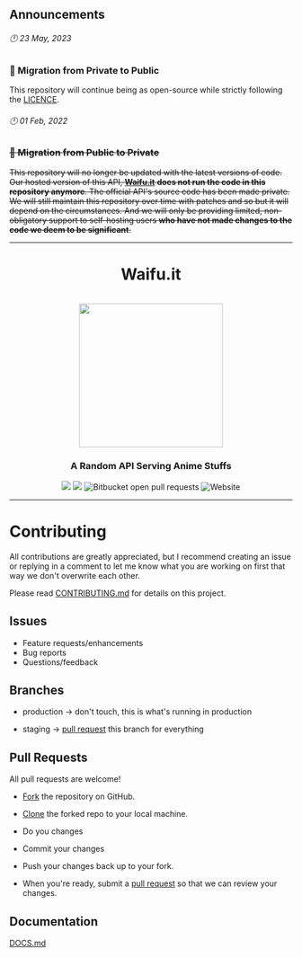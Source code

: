 ## Announcements

###### 🕛 23 May, 2023
### 📢 Migration from Private to Public
This repository will continue being as open-source while strictly following the [LICENCE](LICENCE.md).

###### 🕛 01 Feb, 2022
### ~~📢 Migration from Public to Private~~
~~This repository will no longer be updated with the latest versions of code. Our hosted version of this API, [__Waifu.it__](https://waifu.it/) **does not run the code in this repository anymore**. The official API's source code has been made private. We will still maintain this repository over time with patches and so but it will depend on the circumstances. And we will only be providing limited, non-obligatory support to self-hosting users **who have not made changes to the code we deem to be significant**.~~

---

<div align="center">

<h1 align="center">Waifu.it</h1>
    <br />
        <img align="center" width="256" height="256" src="https://avatars.githubusercontent.com/u/79479798?s=200&v=4" />
    <br />
</div>

<div align="center">
    <h3>A Random API Serving Anime Stuffs</h3>
    <div align="center">
        <img src="https://img.shields.io/github/contributors/AnimuAPI/Animu" />
        <img src="https://img.shields.io/bitbucket/issues-raw/AnimuAPI/Animu" />
        <img alt="Bitbucket open pull requests" src="https://img.shields.io/bitbucket/pr-raw/AnimuAPI/Animu">
        <img alt="Website" src="https://img.shields.io/website?url=https%3A%2F%2Fanimu.ml">
    </div>
</div>

<hr />

# Contributing

All contributions are greatly appreciated, but I recommend creating an issue or replying in a comment to let me know what you are working on first that way we don't overwrite each other.

Please read [CONTRIBUTING.md](CONTRIBUTING.md) for details on this project.

## Issues

- Feature requests/enhancements
- Bug reports
- Questions/feedback

## Branches

- production -> don't touch, this is what's running in production

- staging -> [pull request][pr] this branch for everything

## Pull Requests

All pull requests are welcome!

- [Fork][fork] the repository on GitHub.

- [Clone][cloning] the forked repo to your local machine.

- Do you changes

- Commit your changes

- Push your changes back up to your fork.

- When you're ready, submit a [pull request][pr] so that we can review your changes.

## Documentation

[DOCS.md](DOCS.md)

[fork]: https://help.github.com/en/articles/fork-a-repo
[cloning]: https://help.github.com/en/articles/cloning-a-repository
[pr]: https://help.github.com/en/articles/about-pull-requests
